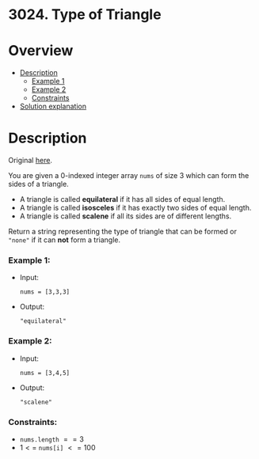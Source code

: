 # 3024. Type of Triangle

# Overview
- [Description](#description)
  - [Example 1](#example-1)
  - [Example 2](#example-2)
  - [Constraints](#constraints)
- [Solution explanation](#solution-explanation)

# Description
Original [here](https://leetcode.com/problems/type-of-triangle/description/).

You are given a 0-indexed integer array `nums` of size 3 which can form the sides of a triangle.
- A triangle is called **equilateral** if it has all sides of equal length.
- A triangle is called **isosceles** if it has exactly two sides of equal length.
- A triangle is called **scalene** if all its sides are of different lengths.

Return a string representing the type of triangle that can be formed or `"none"` if it can **not** form a triangle.

### Example 1:
- Input:
  ```
  nums = [3,3,3]
  ```
  
- Output:
  ```
  "equilateral"
  ```

### Example 2:
- Input:
  ```
  nums = [3,4,5]
  ```
  
- Output:
  ```
  "scalene"
  ```

### Constraints:
- `nums.length` $== 3$
- $1 <=$ `nums[i]` $<= 100$

